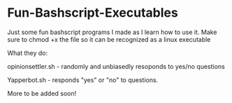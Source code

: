# Fun-Bashscript-Executables
Just some fun bashscript programs I made as I learn how to use it.
Make sure to chmod +x the file so it can be recognized as a linux executable

What they do:

opinionsettler.sh - randomly and unbiasedly resoponds to yes/no questions

Yapperbot.sh - responds "yes" or "no" to questions.

More to be added soon!
